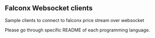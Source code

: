 ## Falconx Websocket clients
Sample clients to connect to falconx price stream over websocket

Please go through specific README of each programming language.
